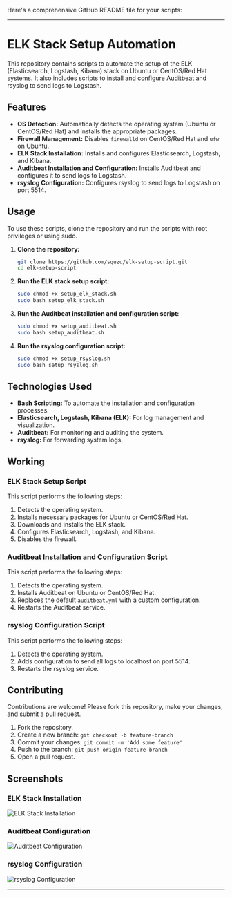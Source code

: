 Here's a comprehensive GitHub README file for your scripts:

---

# ELK Stack Setup Automation

This repository contains scripts to automate the setup of the ELK (Elasticsearch, Logstash, Kibana) stack on Ubuntu or CentOS/Red Hat systems. It also includes scripts to install and configure Auditbeat and rsyslog to send logs to Logstash.

## Features

- **OS Detection:** Automatically detects the operating system (Ubuntu or CentOS/Red Hat) and installs the appropriate packages.
- **Firewall Management:** Disables `firewalld` on CentOS/Red Hat and `ufw` on Ubuntu.
- **ELK Stack Installation:** Installs and configures Elasticsearch, Logstash, and Kibana.
- **Auditbeat Installation and Configuration:** Installs Auditbeat and configures it to send logs to Logstash.
- **rsyslog Configuration:** Configures rsyslog to send logs to Logstash on port 5514.

## Usage

To use these scripts, clone the repository and run the scripts with root privileges or using sudo.

1. **Clone the repository:**
    ```bash
    git clone https://github.com/squzu/elk-setup-script.git
    cd elk-setup-script
    ```

2. **Run the ELK stack setup script:**
    ```bash
    sudo chmod +x setup_elk_stack.sh
    sudo bash setup_elk_stack.sh
    ```

3. **Run the Auditbeat installation and configuration script:**
    ```bash
    sudo chmod +x setup_auditbeat.sh
    sudo bash setup_auditbeat.sh
    ```

4. **Run the rsyslog configuration script:**
    ```bash
    sudo chmod +x setup_rsyslog.sh
    sudo bash setup_rsyslog.sh
    ```

## Technologies Used

- **Bash Scripting:** To automate the installation and configuration processes.
- **Elasticsearch, Logstash, Kibana (ELK):** For log management and visualization.
- **Auditbeat:** For monitoring and auditing the system.
- **rsyslog:** For forwarding system logs.

## Working

### ELK Stack Setup Script

This script performs the following steps:

1. Detects the operating system.
2. Installs necessary packages for Ubuntu or CentOS/Red Hat.
3. Downloads and installs the ELK stack.
4. Configures Elasticsearch, Logstash, and Kibana.
5. Disables the firewall.

### Auditbeat Installation and Configuration Script

This script performs the following steps:

1. Detects the operating system.
2. Installs Auditbeat on Ubuntu or CentOS/Red Hat.
3. Replaces the default `auditbeat.yml` with a custom configuration.
4. Restarts the Auditbeat service.

### rsyslog Configuration Script

This script performs the following steps:

1. Detects the operating system.
2. Adds configuration to send all logs to localhost on port 5514.
3. Restarts the rsyslog service.

## Contributing

Contributions are welcome! Please fork this repository, make your changes, and submit a pull request.

1. Fork the repository.
2. Create a new branch: `git checkout -b feature-branch`
3. Commit your changes: `git commit -m 'Add some feature'`
4. Push to the branch: `git push origin feature-branch`
5. Open a pull request.

## Screenshots

### ELK Stack Installation

![ELK Stack Installation](screenshots/elk_installation.png)

### Auditbeat Configuration

![Auditbeat Configuration](screenshots/auditbeat_configuration.png)

### rsyslog Configuration

![rsyslog Configuration](screenshots/rsyslog_configuration.png)

---

